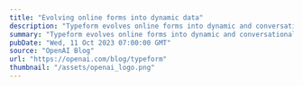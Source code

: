 ```yaml
---
title: "Evolving online forms into dynamic data"
description: "Typeform evolves online forms into dynamic and conversational data collection experiences with GPT-3.5 and GPT-4."
summary: "Typeform evolves online forms into dynamic and conversational data collection experiences with GPT-3.5 and GPT-4."
pubDate: "Wed, 11 Oct 2023 07:00:00 GMT"
source: "OpenAI Blog"
url: "https://openai.com/blog/typeform"
thumbnail: "/assets/openai_logo.png"
---
```


